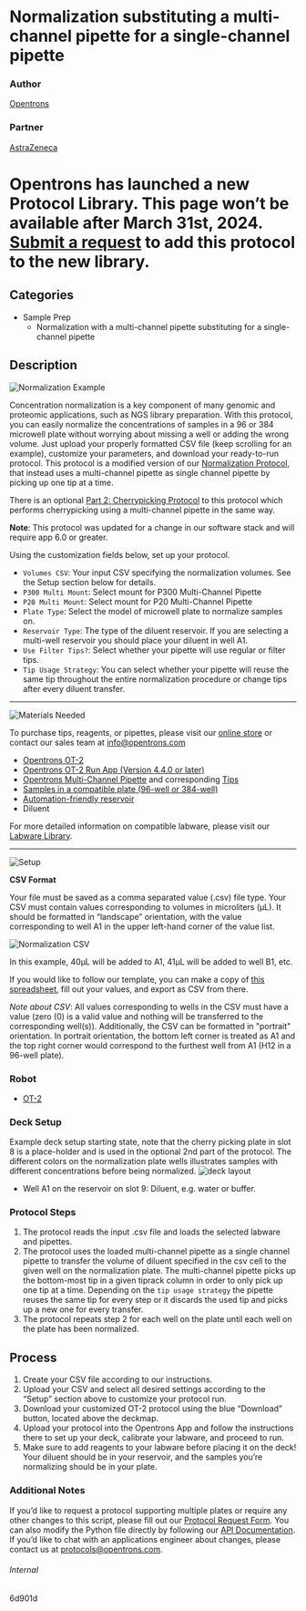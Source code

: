 # Normalization substituting a multi-channel pipette for a single-channel pipette

### Author
[Opentrons](https://opentrons.com/)

### Partner
[AstraZeneca](https://www.astrazeneca.com/)


# Opentrons has launched a new Protocol Library. This page won’t be available after March 31st, 2024. [Submit a request](https://docs.google.com/forms/d/e/1FAIpQLSdYYp9QCKow4nn0KlCVsMS3HX0eJ0N9O7-erajKvcpT0lWbSg/viewform) to add this protocol to the new library.

## Categories
* Sample Prep
	* Normalization with a multi-channel pipette substituting for a single-channel pipette


## Description
![Normalization Example](https://opentrons-protocol-library-website.s3.amazonaws.com/custom-README-images/normalization/normalization_example.png)

Concentration normalization is a key component of many genomic and proteomic applications, such as NGS library preparation. With this protocol, you can easily normalize the concentrations of samples in a 96 or 384 microwell plate without worrying about missing a well or adding the wrong volume. Just upload your properly formatted CSV file (keep scrolling for an example), customize your parameters, and download your ready-to-run protocol. This protocol is a modified version of our [Normalization Protocol](https://protocols.opentrons.com/protocol/normalization), that instead uses a multi-channel pipette as single channel pipette by picking up one tip at a time.

There is an optional [Part 2: Cherrypicking Protocol](https://protocols.opentrons.com/protocol/6d901d-2) to this protocol which performs cherrypicking using a multi-channel pipette in the same way.

**Note**: This protocol was updated for a change in our software stack and will require app 6.0 or greater.

Using the customization fields below, set up your protocol.
* `Volumes CSV`: Your input CSV specifying the normalization volumes. See the Setup section below for details.
* `P300 Multi Mount`: Select mount for P300 Multi-Channel Pipette
* `P20 Multi Mount`: Select mount for P20 Multi-Channel Pipette
* `Plate Type`: Select the model of microwell plate to normalize samples on.
* `Reservoir Type`: The type of the diluent reservoir. If you are selecting a multi-well reservoir you should place your diluent in well A1.
* `Use Filter Tips?`: Select whether your pipette will use regular or filter tips.
* `Tip Usage Strategy`: You can select whether your pipette will reuse the same tip throughout the entire normalization procedure or change tips after every diluent transfer.

---

![Materials Needed](https://s3.amazonaws.com/opentrons-protocol-library-website/custom-README-images/001-General+Headings/materials.png)

To purchase tips, reagents, or pipettes, please visit our [online store](https://shop.opentrons.com/) or contact our sales team at [info@opentrons.com](mailto:info@opentrons.com)

* [Opentrons OT-2](https://shop.opentrons.com/collections/ot-2-robot/products/ot-2)
* [Opentrons OT-2 Run App (Version 4.4.0 or later)](https://opentrons.com/ot-app/)
* [Opentrons Multi-Channel Pipette](https://shop.opentrons.com/8-channel-electronic-pipette/) and corresponding [Tips](https://shop.opentrons.com/collections/opentrons-tips)
* [Samples in a compatible plate (96-well or 384-well)](https://labware.opentrons.com/?category=wellPlate)
* [Automation-friendly reservoir](https://labware.opentrons.com/?category=reservoir)
* Diluent

For more detailed information on compatible labware, please visit our [Labware Library](https://labware.opentrons.com/).


---

![Setup](https://s3.amazonaws.com/opentrons-protocol-library-website/custom-README-images/001-General+Headings/Setup.png)

**CSV Format**

Your file must be saved as a comma separated value (.csv) file type. Your CSV must contain values corresponding to volumes in microliters (μL). It should be formatted in “landscape” orientation, with the value corresponding to well A1 in the upper left-hand corner of the value list.

![Normalization CSV](https://opentrons-protocol-library-website.s3.amazonaws.com/custom-README-images/normalization/normalization_csv.png)

In this example, 40μL will be added to A1, 41μL will be added to well B1, etc.

If you would like to follow our template, you can make a copy of [this spreadsheet](https://opentrons-protocol-library-website.s3.amazonaws.com/Technical+Notes/normalization/Opentrons+Normalization+Template.xlsx), fill out your values, and export as CSV from there.

*Note about CSV*: All values corresponding to wells in the CSV must have a value (zero (0) is a valid value and nothing will be transferred to the corresponding well(s)). Additionally, the CSV can be formatted in "portrait" orientation. In portrait orientation, the bottom left corner is treated as A1 and the top right corner would correspond to the furthest well from A1 (H12 in a 96-well plate).


### Robot
* [OT-2](https://opentrons.com/ot-2)

### Deck Setup
Example deck setup starting state, note that the cherry picking plate in slot 8 is a place-holder and is used in the optional 2nd part of the protocol. The different colors on the normalization plate wells illustrates samples with different concentrations before being normalized.
![deck layout](https://opentrons-protocol-library-website.s3.amazonaws.com/custom-README-images/6d901d/example_deck.jpg)
* Well A1 on the reservoir on slot 9: Diluent, e.g. water or buffer.

### Protocol Steps
1. The protocol reads the input .csv file and loads the selected labware and pipettes.
2. The protocol uses the loaded multi-channel pipette as a single channel pipette to transfer the volume of diluent specified in the csv cell to the given well on the normalization plate. The multi-channel pipette picks up the bottom-most tip in a given tiprack column in order to only pick up one tip at a time. Depending on the `tip usage strategy` the pipette reuses the same tip for every step or it discards the used tip and picks up a new one for every transfer.
3. The protocol repeats step 2 for each well on the plate until each well on the plate has been normalized.

## Process

1. Create your CSV file according to our instructions.
2. Upload your CSV and select all desired settings according to the “Setup” section above to customize your protocol run.
3. Download your customized OT-2 protocol using the blue “Download” button, located above the deckmap.
4. Upload your protocol into the Opentrons App and follow the instructions there to set up your deck, calibrate your labware, and proceed to run.
5. Make sure to add reagents to your labware before placing it on the deck! Your diluent should be in your reservoir, and the samples you’re normalizing should be in your plate.

### Additional Notes

If you’d like to request a protocol supporting multiple plates or require any other changes to this script, please fill out our [Protocol Request Form](https://opentrons-protocol-dev.paperform.co/). You can also modify the Python file directly by following our [API Documentation](https://docs.opentrons.com/v2/). If you’d like to chat with an applications engineer about changes, please contact us at [protocols@opentrons.com](mailto:protocols@opentrons.com).

###### Internal
6d901d
